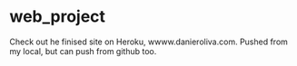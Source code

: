 # web_project
Check out he finised site on Heroku, wwww.danieroliva.com.
Pushed from my local, but can push from github too.
